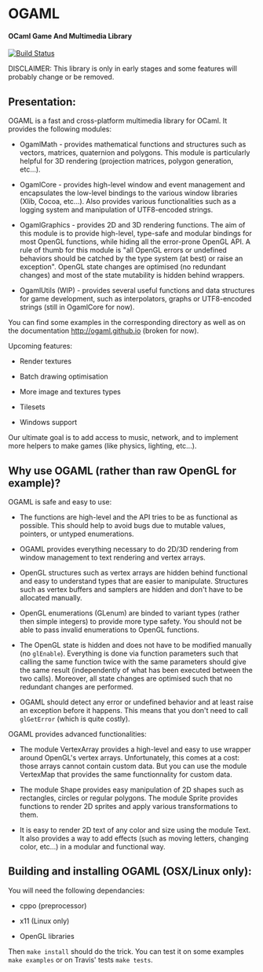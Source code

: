 # OGAML

#### OCaml Game And Multimedia Library

[![Build Status](https://travis-ci.org/ogaml/ogaml.svg?branch=master)](https://travis-ci.org/ogaml/ogaml)

DISCLAIMER: This library is only in early stages and some features will probably
change or be removed.

## Presentation:

OGAML is a fast and cross-platform multimedia library for OCaml. It provides
the following modules:

  * OgamlMath - provides mathematical functions and structures such as 
    vectors, matrices, quaternion and polygons. This module is particularly
    helpful for 3D rendering (projection matrices, polygon generation, etc...).

  * OgamlCore - provides high-level window and event management and encapsulates 
    the low-level bindings to the various window libraries (Xlib, Cocoa, etc...). 
    Also provides various functionalities such as a logging system and manipulation 
    of UTF8-encoded strings.

  * OgamlGraphics - provides 2D and 3D rendering functions. The aim of this 
    module is to provide high-level, type-safe and modular bindings for most
    OpenGL functions, while hiding all the error-prone OpenGL API. 
    A rule of thumb for this module is "all OpenGL errors or undefined
    behaviors should be catched by the type system (at best) or raise an exception".
    OpenGL state changes are optimised (no redundant changes) and most of the 
    state mutability is hidden behind wrappers. 

  * OgamlUtils (WIP) - provides several useful functions and data structures for 
    game development, such as interpolators, graphs or UTF8-encoded strings 
    (still in OgamlCore for now).
    
You can find some examples in the corresponding directory as well as on the 
documentation http://ogaml.github.io (broken for now).

Upcoming features:

  * Render textures

  * Batch drawing optimisation

  * More image and textures types

  * Tilesets

  * Windows support
    
Our ultimate goal is to add access to music, network, and to implement more 
helpers to make games (like physics, lighting, etc...).

## Why use OGAML (rather than raw OpenGL for example)?

OGAML is safe and easy to use: 

  * The functions are high-level and the API tries to be as functional as 
  possible. This should help to avoid bugs due to mutable values, pointers, or
  untyped enumerations.

  * OGAML provides everything necessary to do 2D/3D rendering from window 
  management to text rendering and vertex arrays.

  * OpenGL structures such as vertex arrays are hidden behind functional and
  easy to understand types that are easier to manipulate. Structures such as
  vertex buffers and samplers are hidden and don't have to be allocated 
  manually.

  * OpenGL enumerations (GLenum) are binded to variant types (rather then simple
  integers) to provide more type safety. You should not be able to pass invalid
  enumerations to OpenGL functions.

  * The OpenGL state is hidden and does not have to be modified manually (no
  `glEnable`). Everything is done via function parameters such that calling
  the same function twice with the same parameters should give the same 
  result (independently of what has been executed between the two calls).
  Moreover, all state changes are optimised such that no redundant changes are
  performed.

  * OGAML should detect any error or undefined behavior and at least raise an
  exception before it happens. This means that you don't need to call 
  `glGetError` (which is quite costly). 

OGAML provides advanced functionalities:

  * The module VertexArray provides a high-level and easy to use wrapper around
  OpenGL's vertex arrays. Unfortunately, this comes at a cost: those arrays 
  cannot contain custom data. But you can use the module VertexMap that provides
  the same functionnality for custom data.

  * The module Shape provides easy manipulation of 2D shapes such as rectangles,
  circles or regular polygons. The module Sprite provides functions to render
  2D sprites and apply various transformations to them.

  * It is easy to render 2D text of any color and size using the module Text. 
  It also provides a way to add effects (such as moving letters, changing color,
  etc...) in a modular and functional way.


## Building and installing OGAML (OSX/Linux only): 
  
You will need the following dependancies: 

  * cppo (preprocessor)

  * x11 (Linux only)

  * OpenGL libraries

Then `make install` should do the trick. You can test it on some examples 
`make examples` or on Travis' tests `make tests`.

